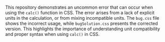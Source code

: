 This repository demonstrates an uncommon error that can occur when using the `calc()` function in CSS. The error arises from a lack of explicit units in the calculation, or from mixing incompatible units. The `bug.css` file shows the incorrect usage, while `bugSolution.css` presents the corrected version.  This highlights the importance of understanding unit compatibility and proper syntax when using `calc()` in CSS.